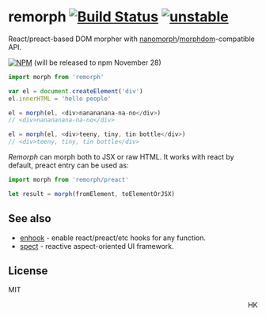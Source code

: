 # remorph [![Build Status](https://travis-ci.org/dy/remorph.svg?branch=master)](https://travis-ci.org/dy/remorph) [![unstable](https://img.shields.io/badge/stability-unstable-yellow.svg)](http://github.com/badges/stability-badges)

React/preact-based DOM morpher with [nanomorph](https://github.com/choojs/nanomorph)/[morphdom](https://ghub.io/morphdom)-compatible API.

[![NPM](https://nodei.co/npm/remorph.png?mini=true)](https://nodei.co/npm/remorph/) (will be released to npm November 28)

```js
import morph from 'remorph'

var el = document.createElement('div')
el.innerHTML = 'hello people'

el = morph(el, <div>nanananana-na-no</div>)
// <div>nanananana-na-no</div>

el = morph(el, <div>teeny, tiny, tin bottle</div>)
// <div>teeny, tiny, tin bottle</div>
```

_Remorph_ can morph both to JSX or raw HTML. It works with react by default, preact entry can be used as:

```js
import morph from 'remorph/preact'

let result = morph(fromElement, toElementOrJSX)
```

## See also

* [enhook](https://ghub.io/enhook) - enable react/preact/etc hooks for any function.
* [spect](https://ghub.io/spect) - reactive aspect-oriented UI framework.
<!-- * [jquery-react](https://ghub.io/jquery-react) - connect react to jquery with ease. -->


## License

MIT

<p align="right">HK</p>
